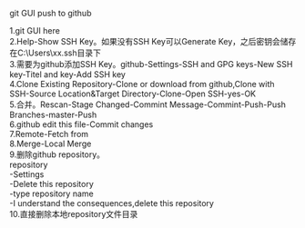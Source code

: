 git GUI push to github

1.git GUI here <br>
2.Help-Show SSH Key。如果没有SSH Key可以Generate Key，之后密钥会储存在C:\Users\xx\.ssh目录下  <br>
3.需要为github添加SSH Key。github-Settings-SSH and GPG keys-New SSH key-Titel and key-Add SSH key  <br>
4.Clone Existing Repository-Clone or download from github,Clone with SSH-Source Location&Target Directory-Clone-Open SSH-yes-OK  <br>
5.合并。Rescan-Stage Changed-Commint Message-Commint-Push-Push Branches-master-Push  <br>
6.github edit this file-Commit changes  <br>
7.Remote-Fetch from  <br>
8.Merge-Local Merge  <br>
9.删除github repository。  <br>
                     repository  <br>
			   -Settings  <br>
			      -Delete this repository  <br>
				 -type repository name  <br>
				    -I understand the consequences,delete this repository  <br>
10.直接删除本地repository文件目录
